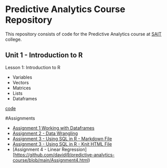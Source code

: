 # Predictive Analytics Course Repository
This repository consists of code for the Predictive Analytics course at [SAIT](https://www.sait.ca/) college.

## Unit 1 - Introduction to R

Lesson 1: Introduction to R 
- Variables
- Vectors
- Matrices
- Lists
- Dataframes
  
[code](https://github.com/davidj9/predictive-analytics-course/blob/main/class1-introduction-to-R.R)

#Assignments
- [Assignment 1 Working with Dataframes](https://github.com/davidj9/predictive-analytics-course/blob/main/assignment1.R)
- [Assignment 2 - Data Wrangling](https://github.com/davidj9/predictive-analytics-course/blob/main/231020_assignment2_final.R)
- [Assignment 3 - Using SQL in R - Markdown File](https://github.com/davidj9/predictive-analytics-course/blob/main/Assignment3.Rmd)
- [Assignment 3 - Using SQL in R - Knit HTML File](https://github.com/davidj9/predictive-analytics-course/blob/main/Assignment3.html)
- [Assignment 4 - Linear Regression][https://github.com/davidj9/predictive-analytics-course/blob/main/Assignment4.html)
